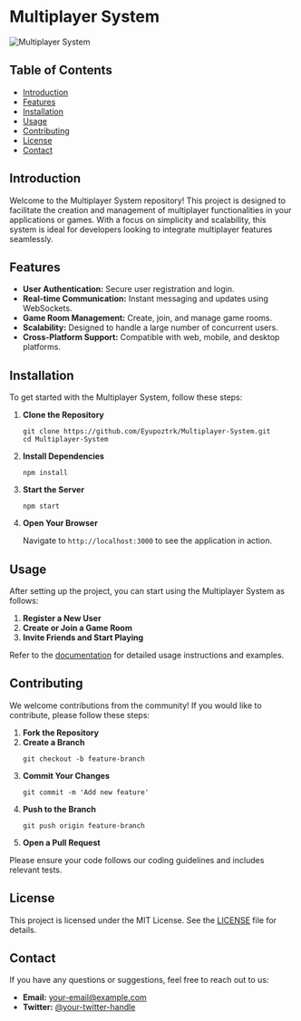 <!DOCTYPE html>
<html lang="en">
<head>
    <meta charset="UTF-8">
    <meta name="viewport" content="width=device-width, initial-scale=1.0">
    <title>Multiplayer System</title>
</head>
<body>

<h1>Multiplayer System</h1>

<img src="path-to-your-banner-image" alt="Multiplayer System">

<h2>Table of Contents</h2>
<ul>
    <li><a href="#introduction">Introduction</a></li>
    <li><a href="#features">Features</a></li>
    <li><a href="#installation">Installation</a></li>
    <li><a href="#usage">Usage</a></li>
    <li><a href="#contributing">Contributing</a></li>
    <li><a href="#license">License</a></li>
    <li><a href="#contact">Contact</a></li>
</ul>

<h2 id="introduction">Introduction</h2>
<p>Welcome to the Multiplayer System repository! This project is designed to facilitate the creation and management of multiplayer functionalities in your applications or games. With a focus on simplicity and scalability, this system is ideal for developers looking to integrate multiplayer features seamlessly.</p>

<h2 id="features">Features</h2>
<ul>
    <li><strong>User Authentication:</strong> Secure user registration and login.</li>
    <li><strong>Real-time Communication:</strong> Instant messaging and updates using WebSockets.</li>
    <li><strong>Game Room Management:</strong> Create, join, and manage game rooms.</li>
    <li><strong>Scalability:</strong> Designed to handle a large number of concurrent users.</li>
    <li><strong>Cross-Platform Support:</strong> Compatible with web, mobile, and desktop platforms.</li>
</ul>

<h2 id="installation">Installation</h2>
<p>To get started with the Multiplayer System, follow these steps:</p>
<ol>
    <li><strong>Clone the Repository</strong>
    <pre><code>git clone https://github.com/Eyupoztrk/Multiplayer-System.git
cd Multiplayer-System</code></pre>
    </li>
    <li><strong>Install Dependencies</strong>
    <pre><code>npm install</code></pre>
    </li>
    <li><strong>Start the Server</strong>
    <pre><code>npm start</code></pre>
    </li>
    <li><strong>Open Your Browser</strong>
    <p>Navigate to <code>http://localhost:3000</code> to see the application in action.</p>
    </li>
</ol>

<h2 id="usage">Usage</h2>
<p>After setting up the project, you can start using the Multiplayer System as follows:</p>
<ol>
    <li><strong>Register a New User</strong></li>
    <li><strong>Create or Join a Game Room</strong></li>
    <li><strong>Invite Friends and Start Playing</strong></li>
</ol>
<p>Refer to the <a href="path-to-documentation">documentation</a> for detailed usage instructions and examples.</p>

<h2 id="contributing">Contributing</h2>
<p>We welcome contributions from the community! If you would like to contribute, please follow these steps:</p>
<ol>
    <li><strong>Fork the Repository</strong></li>
    <li><strong>Create a Branch</strong>
    <pre><code>git checkout -b feature-branch</code></pre>
    </li>
    <li><strong>Commit Your Changes</strong>
    <pre><code>git commit -m 'Add new feature'</code></pre>
    </li>
    <li><strong>Push to the Branch</strong>
    <pre><code>git push origin feature-branch</code></pre>
    </li>
    <li><strong>Open a Pull Request</strong></li>
</ol>
<p>Please ensure your code follows our coding guidelines and includes relevant tests.</p>

<h2 id="license">License</h2>
<p>This project is licensed under the MIT License. See the <a href="LICENSE">LICENSE</a> file for details.</p>

<h2 id="contact">Contact</h2>
<p>If you have any questions or suggestions, feel free to reach out to us:</p>
<ul>
    <li><strong>Email:</strong> <a href="mailto:your-email@example.com">your-email@example.com</a></li>
    <li><strong>Twitter:</strong> <a href="https://twitter.com/your-twitter-handle">@your-twitter-handle</a></li>
</ul>

</body>
</html>
